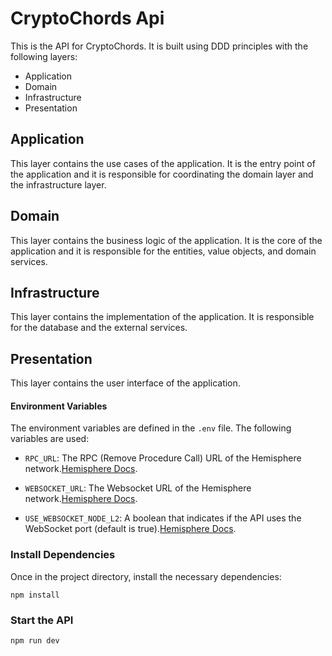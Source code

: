 # CryptoChords Api
This is the API for CryptoChords.
It is built using DDD principles with the following layers:
- Application
- Domain
- Infrastructure
- Presentation

## Application
This layer contains the use cases of the application. It is the entry point of the application and it is responsible for coordinating the domain layer and the infrastructure layer.

## Domain
This layer contains the business logic of the application. It is the core of the application and it is responsible for the entities, value objects, and domain services.

## Infrastructure
This layer contains the implementation of the application. It is responsible for the database and the external services.

## Presentation
This layer contains the user interface of the application.

#### Environment Variables

The environment variables are defined in the `.env` file. The following variables are used:

- `RPC_URL`: The RPC (Remove Procedure Call) URL of the Hemisphere network.[Hemisphere Docs](https://github.com/hemilabs/infrastructure/blob/main/NETWORK_INFO.md).

- `WEBSOCKET_URL`: The Websocket URL of the Hemisphere network.[Hemisphere Docs](https://github.com/hemilabs/infrastructure/blob/main/NETWORK_INFO.md).

- `USE_WEBSOCKET_NODE_L2`: A boolean that indicates if the API uses the WebSocket port (default is true).[Hemisphere Docs](https://github.com/hemilabs/infrastructure/blob/main/NETWORK_INFO.md).

### Install Dependencies

Once in the project directory, install the necessary dependencies:

```
npm install
```

### Start the API

```
npm run dev
```
